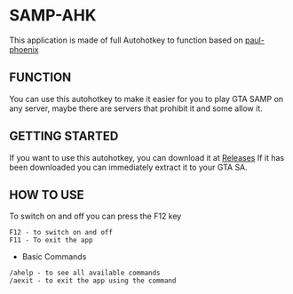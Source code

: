 # SAMP-AHK
This application is made of full Autohotkey to function based on [paul-phoenix](https://github.com/paul-phoenix)

## FUNCTION
You can use this autohotkey to make it easier for you to play GTA SAMP on any server, maybe there are servers that prohibit it and some allow it.
## GETTING STARTED
If you want to use this autohotkey, you can download it at [Releases](https://github.com/Mr4sR/SAMP-AHK/releases)
If it has been downloaded you can immediately extract it to your GTA SA.
## HOW TO USE
To switch on and off you can press the F12 key
```
F12 - to switch on and off
F11 - To exit the app
```
* Basic Commands
```
/ahelp - to see all available commands
/aexit - to exit the app using the command
```
